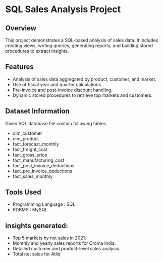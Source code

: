 # SQL Sales Analysis Project

## Overview
This project demonstrates a SQL-based analysis of sales data. It includes creating views, writing queries, generating reports, and building stored procedures to extract insights.

## Features
- Analysis of sales data aggregated by product, customer, and market.
- Use of fiscal year and quarter calculations.
- Pre-invoice and post-invoice discount handling.
- Dynamic stored procedures to retrieve top markets and customers.

## Dataset Information

Given SQL database file contain following tables

- dim_customer
- dim_product
- fact_forecast_monthly
- fact_freight_cost
- fact_gross_price
- fact_manufacturing_cost
- fact_post_invoice_deductions
- fact_pre_invoice_deductions
- fact_sales_monthly

## Tools Used
- Programming Language : SQL
- RDBMS : MySQL.

## insights generated:
- Top 5 markets by net sales in 2021.
- Monthly and yearly sales reports for Croma India.
- Detailed customer and product-level sales analysis.
- Total net sales for Atliq
  



